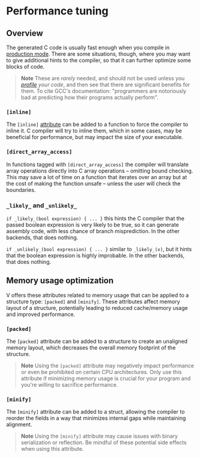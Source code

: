# Performance tuning

## Overview

The generated C code is usually fast enough when you compile in
[production mode](./production-builds.md).
There are some situations, though, where you may want to give additional hints to the compiler,
so that it can further optimize some blocks of code.

> **Note**
> These are *rarely* needed, and should not be used unless you
> *[profile](./profiling.md) your code*, and then see that there are significant benefits for them.
> To cite GCC's documentation: "programmers are notoriously bad at predicting
> how their programs actually perform".

### `[inline]`

The `[inline]`
[attribute](./attributes.md#inline-noinline)
can be added to a function to force the compiler to inline it.
C compiler will try to inline them, which in some cases, may be beneficial for performance,
but may impact the size of your executable.

### `[direct_array_access]`

In functions tagged with `[direct_array_access]` the compiler will translate array operations
directly into C array operations – omitting bound checking.
This may save a lot of time on a function that iterates over an array but at the
cost of making the function unsafe – unless the user will check the boundaries.

### `_likely_` and `_unlikely_`

`if _likely_(bool expression) { ... }` this hints the C compiler that the passed
boolean expression is very likely to be true, so it can generate assembly
code, with less chance of branch misprediction.
In the other backends, that does nothing.

`if _unlikely_(bool expression) { ... }` similar to `_likely_(x)`, but it hints that
the boolean expression is highly improbable.
In the other backends, that does nothing.

## Memory usage optimization

V offers these attributes related to memory usage that can be applied to a structure type:
`[packed]` and `[minify]`.
These attributes affect memory layout of a structure, potentially leading to reduced
cache/memory usage and improved performance.

### `[packed]`

The `[packed]` attribute can be added to a structure to create an unaligned memory layout,
which decreases the overall memory footprint of the structure.

> **Note**
> Using the `[packed]` attribute may negatively impact performance
> or even be prohibited on certain CPU architectures.
> Only use this attribute if minimizing memory usage is crucial for your program
> and you're willing to sacrifice performance.

### `[minify]`

The `[minify]` attribute can be added to a struct, allowing the compiler to reorder the fields
in a way that minimizes internal gaps while maintaining alignment.

> **Note**
> Using the `[minify]` attribute may cause issues with binary serialization or reflection.
> Be mindful of these potential side effects when using this attribute.
